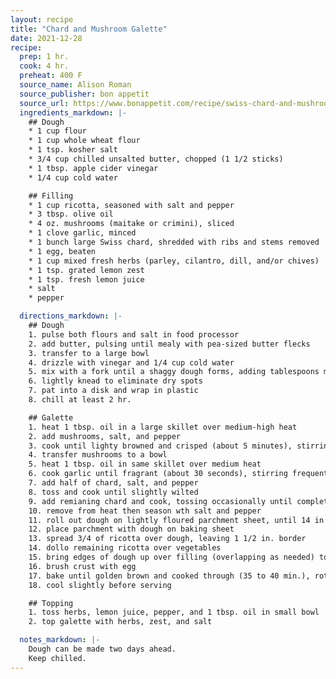 ```yaml
---
layout: recipe
title: "Chard and Mushroom Galette"
date: 2021-12-28
recipe:
  prep: 1 hr.
  cook: 4 hr.
  preheat: 400 F
  source_name: Alison Roman
  source_publisher: bon appetit
  source_url: https://www.bonappetit.com/recipe/swiss-chard-and-mushroom-galette
  ingredients_markdown: |-
    ## Dough
    * 1 cup flour
    * 1 cup whole wheat flour
    * 1 tsp. kosher salt
    * 3/4 cup chilled unsalted butter, chopped (1 1/2 sticks)
    * 1 tbsp. apple cider vinegar
    * 1/4 cup cold water

    ## Filling
    * 1 cup ricotta, seasoned with salt and pepper
    * 3 tbsp. olive oil
    * 4 oz. mushrooms (maitake or crimini), sliced
    * 1 clove garlic, minced
    * 1 bunch large Swiss chard, shredded with ribs and stems removed
    * 1 egg, beaten
    * 1 cup mixed fresh herbs (parley, cilantro, dill, and/or chives)
    * 1 tsp. grated lemon zest
    * 1 tsp. fresh lemon juice
    * salt
    * pepper

  directions_markdown: |-
    ## Dough
    1. pulse both flours and salt in food processor
    2. add butter, pulsing until mealy with pea-sized butter flecks
    3. transfer to a large bowl
    4. drizzle with vinegar and 1/4 cup cold water
    5. mix with a fork until a shaggy dough forms, adding tablespoons more cold water if needed
    6. lightly knead to eliminate dry spots
    7. pat into a disk and wrap in plastic
    8. chill at least 2 hr.

    ## Galette
    1. heat 1 tbsp. oil in a large skillet over medium-high heat
    2. add mushrooms, salt, and pepper
    3. cook until lighty browned and crisped (about 5 minutes), stirring occasionally
    4. transfer mushrooms to a bowl
    5. heat 1 tbsp. oil in same skillet over medium heat
    6. cook garlic until fragrant (about 30 seconds), stirring frequently
    7. add half of chard, salt, and pepper
    8. toss and cook until slightly wilted
    9. add remianing chard and cook, tossing occasionally until completely wilted (about 4 minutes)
    10. remove from heat then season wth salt and pepper
    11. roll out dough on lightly floured parchment sheet, until 14 in. round and 1/8 in. thick
    12. place parchment with dough on baking sheet
    13. spread 3/4 of ricotta over dough, leaving 1 1/2 in. border
    14. dollo remaining ricotta over vegetables
    15. bring edges of dough up over filling (overlapping as needed) to create 1 1/2 inch crust
    16. brush crust with egg
    17. bake until golden brown and cooked through (35 to 40 min.), rotating once
    18. cool slightly before serving

    ## Topping
    1. toss herbs, lemon juice, pepper, and 1 tbsp. oil in small bowl
    2. top galette with herbs, zest, and salt

  notes_markdown: |-
    Dough can be made two days ahead.
    Keep chilled.
---
```


